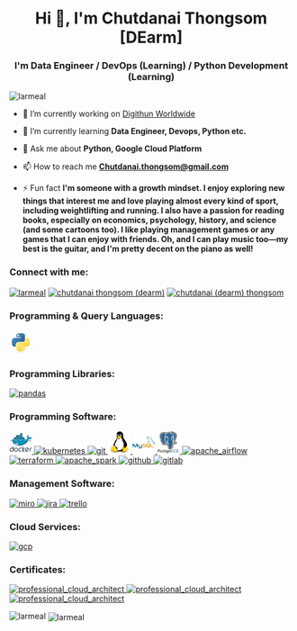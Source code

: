 <h1 align="center">Hi 👋, I'm Chutdanai Thongsom [DEarm]</h1>
<h3 align="center">I'm Data Engineer / DevOps (Learning) / Python Development (Learning)</h3>

<p align="left"> <img src="https://komarev.com/ghpvc/?username=larmeal&label=Profile%20views&color=0e75b6&style=flat" alt="larmeal" /> </p>

- 🔭 I’m currently working on [Digithun Worldwide](https://www.digithun.com/)

- 🌱 I’m currently learning **Data Engineer, Devops, Python etc.**

- 💬 Ask me about **Python, Google Cloud Platform**

- 📫 How to reach me **Chutdanai.thongsom@gmail.com**

- ⚡ Fun fact **I'm someone with a growth mindset. I enjoy exploring new things that interest me and love playing almost every kind of sport, including weightlifting and running. I also have a passion for reading books, especially on economics, psychology, history, and science (and some cartoons too). I like playing management games or any games that I can enjoy with friends. Oh, and I can play music too—my best is the guitar, and I'm pretty decent on the piano as well!**

<h3 align="left">Connect with me:</h3>
<p align="left">
  <a href="https://www.leetcode.com/larmeal" target="blank"><img align="center" src="https://cdn.iconscout.com/icon/free/png-256/free-leetcode-3628885-3030025.png" alt="larmeal" height="40" width="40" /></a>
  <a href="https://medium.com/chutdanai thongsom (dearm)" target="blank"><img align="center" src="https://www.svgrepo.com/show/354057/medium-icon.svg" alt="chutdanai thongsom (dearm)" height="40" width="60" /></a>
  <a href="https://linkedin.com/in/chutdanai (dearm) thongsom" target="blank"><img align="center" src="https://raw.githubusercontent.com/rahuldkjain/github-profile-readme-generator/master/src/images/icons/Social/linked-in-alt.svg" alt="chutdanai (dearm) thongsom" height="30" width="40" /></a>
</p>

<h3 align="left">Programming & Query Languages:</h3>
<p align="left"> 
  <a href="https://www.python.org" target="_blank" rel="noreferrer"> <img src="https://raw.githubusercontent.com/devicons/devicon/master/icons/python/python-original.svg" alt="python" width="40" height="40"/> </a> 
</p>

<h3 align="left">Programming Libraries:</h3>
<p align="left"> 
  <a href="https://pandas.pydata.org" target="_blank" rel="noreferrer"> <img src="https://upload.wikimedia.org/wikipedia/commons/e/ed/Pandas_logo.svg" alt="pandas" width="100" height="40"/> </a> 
</p>

<h3 align="left">Programming Software:</h3>
<p align="left"> 
  <a href="https://www.docker.com/" target="_blank" rel="noreferrer"> <img src="https://raw.githubusercontent.com/devicons/devicon/master/icons/docker/docker-original-wordmark.svg" alt="docker" width="40" height="40"/> </a> 
  <a href="https://kubernetes.io" target="_blank" rel="noreferrer"> <img src="https://www.vectorlogo.zone/logos/kubernetes/kubernetes-icon.svg" alt="kubernetes" width="40" height="40"/> </a>
  <a href="https://git-scm.com/" target="_blank" rel="noreferrer"> <img src="https://www.vectorlogo.zone/logos/git-scm/git-scm-icon.svg" alt="git" width="40" height="40"/> </a> 
  <a href="https://www.linux.org/" target="_blank" rel="noreferrer"> <img src="https://raw.githubusercontent.com/devicons/devicon/master/icons/linux/linux-original.svg" alt="linux" width="40" height="40"/> </a> 
  <a href="https://www.mysql.com/" target="_blank" rel="noreferrer"> <img src="https://raw.githubusercontent.com/devicons/devicon/master/icons/mysql/mysql-original-wordmark.svg" alt="mysql" width="40" height="40"/> </a> 
  <a href="https://www.postgresql.org" target="_blank" rel="noreferrer"> <img src="https://raw.githubusercontent.com/devicons/devicon/master/icons/postgresql/postgresql-original-wordmark.svg" alt="postgresql" width="40" height="40"/> </a> 
  <a href="https://airflow.apache.org/" target="_blank" rel="noreferrer"> <img src="https://cwiki.apache.org/confluence/download/attachments/145723561/airflow_64x64_emoji_transparent.png?api=v2" alt="apache_airflow" width="40" height="40"/> </a> 
  <a href="https://www.terraform.io/" target="_blank" rel="noreferrer"> <img src="https://static-00.iconduck.com/assets.00/terraform-icon-452x512-ildgg5fd.png" alt="terraform" width="40" height="40"/> </a> 
  <a href="https://spark.apache.org/" target="_blank" rel="noreferrer"> <img src="https://upload.wikimedia.org/wikipedia/commons/f/f3/Apache_Spark_logo.svg" alt="apache_spark" width="40" height="40"/> </a>
  <a href="https://github.com/" target="_blank" rel="noreferrer"> <img src="https://cdn-icons-png.flaticon.com/512/25/25231.png" alt="github" width="40" height="40"/> </a>
  <a href="https://about.gitlab.com/" target="_blank" rel="noreferrer"> <img src="https://static-00.iconduck.com/assets.00/gitlab-icon-2048x1885-1o0cwkbx.png" alt="gitlab" width="40" height="40"/> </a>
</p>

<h3 align="left">Management Software:</h3>
<p align="left"> 
  <a href="https://miro.com/?utm_adgroup=&adgroupid=142344724793&utm_custom=18261731950&matchtype=e&device=c&location=1012728&gad_source=1" target="_blank" rel="noreferrer"> <img src="https://seeklogo.com/images/M/miro-logo-A7556EE400-seeklogo.com.png" alt="miro" width="40" height="40"/> </a>
  <a href="https://www.atlassian.com/software/jira?&aceid=&adposition=&adgroup=150304258748&campaign=18455429755&creative=663390759260&device=c&keyword=jira&matchtype=e&network=g&placement=&ds_kids=p73361184046&ds_e=GOOGLE&ds_eid=700000001558501&ds_e1=GOOGLE&gad_source=1" target="_blank" rel="noreferrer"> <img src="https://static-00.iconduck.com/assets.00/jira-icon-512x512-z7na7dot.png" alt="jira" width="40" height="40"/> </a>
  <a href="https://trello.com/home" target="_blank" rel="noreferrer"> <img src="https://cdn.icon-icons.com/icons2/3041/PNG/512/trello_logo_icon_189227.png" alt="trello" width="40" height="40"/> </a>
</p>

<h3 align="left">Cloud Services:</h3>
<p align="left"> 
  <a href="https://cloud.google.com" target="_blank" rel="noreferrer"> <img src="https://www.vectorlogo.zone/logos/google_cloud/google_cloud-icon.svg" alt="gcp" width="40" height="40"/> </a>
</p>

<h3 align="left">Certificates:</h3>
<p align="left"> 
  <a href="https://google.accredible.com/7eec3528-8b76-4997-a253-134db8a6269e#gs.4ly9o6" target="_blank" rel="noreferrer"> <img src="https://api.accredible.com/v1/frontend/credential_website_embed_image/badge/93767437" alt="professional_cloud_architect" width="150" height="150"/> </a>
  <a href="https://google.accredible.com/1ac2592f-946b-4b6a-a9ad-ed00272c16ba#gs.4lyjum" target="_blank" rel="noreferrer"> <img src="https://api.accredible.com/v1/frontend/credential_website_embed_image/badge/69731354" alt="professional_cloud_architect" width="150" height="150"/> </a>
  <a href="https://google.accredible.com/c6089c4b-ddca-4ef0-bc2c-e732891083ff#gs.4lyjgh" target="_blank" rel="noreferrer"> <img src="https://api.accredible.com/v1/frontend/credential_website_embed_image/badge/88239261" alt="professional_cloud_architect" width="150" height="150"/> </a>
</p>

<p><img align="left" src="https://github-readme-stats.vercel.app/api/top-langs?username=larmeal&show_icons=true&locale=en&layout=compact" alt="larmeal" /></p>

<p>&nbsp;<img align="center" src="https://github-readme-stats.vercel.app/api?username=larmeal&show_icons=true&locale=en" alt="larmeal" /></p>
